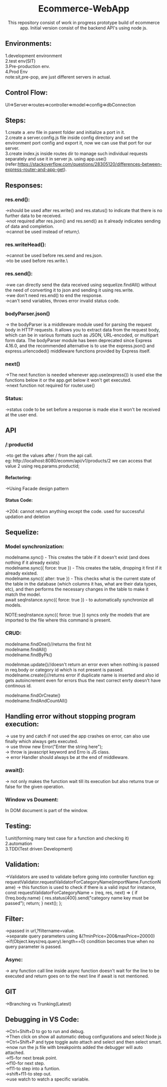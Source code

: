 <h1 align="center">Ecommerce-WebApp</h1>
<p align="center">This repository consist of work in progress prototype build of ecommerce app. Initial version consist of the backend API's using node js.</p>


## Environments:
1.development environment\
2.test env(SIT)\
3.Pre-production env.\
4.Prod Env\
note:sit,pre-pop, are just different servers in actual.

## Control Flow:
UI=>Server=>routes=>controller=>model=>config=>dbConnection

## Steps:
1.create a .env file in parent folder and initialize a port in it.\
2.create a server.config.js file inside config directory and set the environment port config and export it, now we can use that port for our server.\
3.create index.js inside routes dir to manage such individual requests separately and use it in server js. using app.use()(refer:https://stackoverflow.com/questions/28305120/differences-between-express-router-and-app-get).

## Responses:
### res.end():
->should be used after res.write() and res.status() to indicate that there is no further data to be received.\
->not required after res.json() and res.send() as it already indicates sending of data and completion.\
->cannot be used instead of return;\
### res.writeHead():
->cannot be used before res.send and res.json.\
->to be used before res.write.\
### res.send():
->we can directly send the data received using sequelize.findAll() without the need of converting it to json and sending it using res.write.\
->we don't need res.end() to end the response.\
->can't send variables, throws error invalid status code.
### bodyParser.json()
-> the bodyParser is a middleware module used for parsing the request body in HTTP requests. It allows you to extract data from the request body, which can be in various formats such as JSON, URL-encoded, or multipart form data. The bodyParser module has been deprecated since Express 4.16.0, and the recommended alternative is to use the express.json() and express.urlencoded() middleware functions provided by Express itself.
### next()
->The next function is needed whenever app.use(express()) is used else the functions below it or the app.get below it won't get executed.\
->next function not required for router.use()
### Status:
->status code to be set before a response is made else it won't be received at the user end.

## API
### /:productid
->to get the values after / from the api call.\
eg: http://localhost:8080/ecomm/api/v1/products/2
we can access that value 2 using req.params.productid;

#### Refactoring:
->Using Facade design pattern

#### Status Code:
->204: cannot return anything except the code. used for successful updation and deletion

## Sequelize:
### Model synchronization:
modelname.sync() - This creates the table if it doesn't exist (and does nothing if it already exists)\
modelname.sync({ force: true }) - This creates the table, dropping it first if it already existed.\
modelname.sync({ alter: true }) - This checks what is the current state of the table in the database (which columns it has, what are their data types, etc), and then performs the necessary changes in the table to make it match the model.\
await seqInstance.sync({ force: true }) - to automatically synchronize all models.

NOTE:seqInstance.sync({ force: true }) syncs only the models that are imported to the file where this command is present.

### CRUD:
modelname.findOne()//returns the first hit\
modelname.findAll()\
modelname.findByPk()

modelnmae.update()//doesn't return an error even when nothing is passed in req.body or category id which is not present is passed.\
modelname.create()//returns error if duplicate name is inserted and also id gets autoincrement even for errors thus the next correct enrty doesn't have continous id.

modelname.findOrCreate()\
modelname.findAndCountAll()

## Handling error without stopping program execution:
-> use try and catch if not used the app crashes on error, can also use finally which always gets executed.\
-> use throw new Error("Enter the string here");\
-> throw is javascript keyword and Erro is JS class.\
-> error Handler should always be at the end of middleware.

### await():
-> not only makes the function wait till its execution but also returns true or false for the given operation.

### Window vs Doument:
In DOM document is part of the window.

## Testing:
1.unit(forming many test case for a function and checking it)\
2.automation\
3.TDD(Test driven Development)

## Validation:
->Validators are used to validate before going into controller function
eg: requestValidator.requestValidatorForCategoryName(importName.FunctionName)
-> this function is used to check if there is a valid input for instance, \
const requestValidatorForCategoryName = (req, res, next) => {
  if (!req.body.name) {
    res.status(400).send("category name key must be passed");
    return;
  }
  next();
};
## Filter:
->passed in url,?filtername=value.\
->separate query parameters using &(?minPrice=200&maxPrice=20000)\
->if(Object.keys(req.query).length==0) condition becomes true when  no query parameter is passed.

### Async:
-> any function call line inside async function doesn't wait for the line to be executed and return goes on to the next line if await is not mentioned.

## GIT
->Branching vs Trunking(Latest)
## Debugging in VS Code: 
->Ctrl+Shift+D to go to run and debug.\
->Then click on show all automatic debug configurations and select Node js\
->Ctrl+Shift+P and type toggle auto attach and select and then select smart.\
->now run the js file with breakpoints added the debugger will auto attached.\
->f5-for next break point.\
->f10-for next step.\
->f11-to step into a funtion.\
->shift+f11-to step out.\
->use watch to watch a specific variable.
